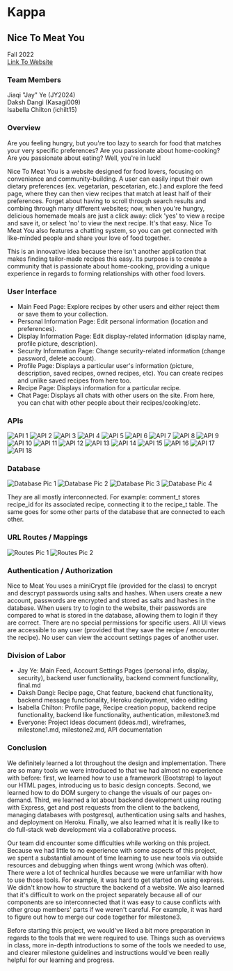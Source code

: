 # Kappa
## Nice To Meat You
Fall 2022\
[Link To Website](https://test-326.herokuapp.com/)
### Team Members
Jiaqi "Jay" Ye (JY2024)\
Daksh Dangi (Kasagi009)\
Isabella Chilton (ichilt15)

### Overview

Are you feeling hungry, but you're too lazy to search for food that matches your very specific preferences? Are you passionate about home-cooking? Are you passionate about eating? Well, you're in luck!

Nice To Meat You is a website designed for food lovers, focusing on convenience and community-building. A user can easily input their own dietary preferences (ex. vegetarian, pescetarian, etc.) and explore the feed page, where they can then view recipes that match at least half of their preferences. Forget about having to scroll through search results and combing through many different websites; now, when you're hungry, delicious homemade meals are just a click away: click 'yes' to view a recipe and save it, or select 'no' to view the next recipe. It's that easy. Nice To Meat You also features a chatting system, so you can get connected with like-minded people and share your love of food together.

This is an innovative idea because there isn't another application that makes finding tailor-made recipes this easy. Its purpose is to create a community that is passionate about home-cooking, providing a unique experience in regards to forming relationships with other food lovers.


### User Interface
- Main Feed Page: Explore recipes by other users and either reject them or save them to your collection.
- Personal Information Page: Edit personal information (location and preferences).
- Display Information Page: Edit display-related information (display name, profile picture, description).
- Security Information Page: Change security-related information (change password, delete account).
- Profile Page: Displays a particular user's information (picture, description, saved recipes, owned recipes, etc). You can create recipes and unlike saved recipes from here too.
- Recipe Page: Displays information for a particular recipe.
- Chat Page: Displays all chats with other users on the site. From here, you can chat with other people about their recipes/cooking/etc.

### APIs

![API 1](apiDocs/api1.png)
![API 2](apiDocs/api2.png)
![API 3](apiDocs/api3.png)
![API 4](apiDocs/api4.png)
![API 5](apiDocs/api5.png)
![API 6](apiDocs/api6.png)
![API 7](apiDocs/api7.png)
![API 8](apiDocs/api8.png)
![API 9](apiDocs/api9.png)
![API 10](apiDocs/api10.png)
![API 11](apiDocs/api11.png)
![API 12](apiDocs/api12.png)
![API 13](apiDocs/api13.png)
![API 14](apiDocs/api14.png)
![API 15](apiDocs/api15.png)
![API 16](apiDocs/api16.png)
![API 17](apiDocs/api17.png)
![API 18](apiDocs/api18.png)

### Database

![Database Pic 1](dbPics/db1.png)
![Database Pic 2](dbPics/db2.png)
![Database Pic 3](dbPics/db3.png)
![Database Pic 4](dbPics/db4.png)

They are all mostly interconnected. For example: comment_t stores recipe_id for its associated recipe, connecting it to the recipe_t table. The same goes for some other parts of the database that are connected to each other.

### URL Routes / Mappings

![Routes Pic 1](routesPics/routes1.png)
![Routes Pic 2](routesPics/routes2.png)

### Authentication / Authorization
Nice to Meat You uses a miniCrypt file (provided for the class) to encrypt and descrypt passwords using salts and hashes.
When users create a new account, passwords are encrypted and stored as salts and hashes in the database.
When users try to login to the website, their passwords are compared to what is stored in the database, allowing them to login if they are correct.
There are no special permissions for specific users. All UI views are accessible to any user (provided that they save the recipe / encounter the recipe). No user can view the account settings pages of another user.

### Division of Labor
- Jay Ye: Main Feed, Account Settings Pages (personal info, display, security), backend user functionality, backend comment functionality, final.md
- Daksh Dangi: Recipe page, Chat feature, backend chat functionality, backend message functionality, Heroku deployment, video editing
- Isabella Chilton: Profile page, Recipe creation popup, backend recipe functionality, backend like functionality, authentication, milestone3.md
- Everyone: Project ideas document (ideas.md), wireframes, milestone1.md, milestone2.md, API documentation

### Conclusion
We definitely learned a lot throughout the design and implementation. There are so many tools we were introduced to that we had almost no experience with before: first, we learned how to use a framework (Bootstrap) to layout our HTML pages, introducing us to basic design concepts. Second, we learned how to do DOM surgery to change the visuals of our pages on-demand. Third, we learned a lot about backend development using routing with Express, get and post requests from the client to the backend, managing databases with postgresql, authentication using salts and hashes, and deployment on Heroku. Finally, we also learned what it is really like to do full-stack web development via a collaborative process.

Our team did encounter some difficulties while working on this project. Because we had little to no experience with some aspects of this project, we spent a substantial amount of time learning to use new tools via outside resources and debugging when things went wrong (which was often). There were a lot of technical hurdles because we were unfamiliar with how to use those tools. For example, it was hard to get started on using express. We didn't know how to structure the backend of a website. We also learned that it's difficult to work on the project separately because all of our components are so interconnected that it was easy to cause conflicts with other group members' parts if we weren't careful. For example, it was hard to figure out how to merge our code together for milestone3.

Before starting this project, we would've liked a bit more preparation in regards to the tools that we were required to use. Things such as overviews in class, more in-depth introductions to some of the tools we needed to use, and clearer milestone guidelines and instructions would've been really helpful for our learning and progress. 
